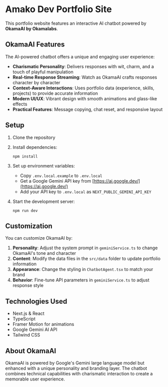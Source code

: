 # Amako Dev Portfolio Site

This portfolio website features an interactive AI chatbot powered by **OkamaAI by Okamalabs**.

## OkamaAI Features

The AI-powered chatbot offers a unique and engaging user experience:

- **Charismatic Personality**: Delivers responses with wit, charm, and a touch of playful manipulation
- **Real-time Response Streaming**: Watch as OkamaAI crafts responses character by character
- **Context-Aware Interactions**: Uses portfolio data (experience, skills, projects) to provide accurate information
- **Modern UI/UX**: Vibrant design with smooth animations and glass-like effects
- **Practical Features**: Message copying, chat reset, and responsive layout

## Setup

1. Clone the repository
2. Install dependencies:
   ```
   npm install
   ```
3. Set up environment variables:
   - Copy `.env.local.example` to `.env.local`
   - Get a Google Gemini API key from [https://ai.google.dev/](https://ai.google.dev/)
   - Add your API key to `.env.local` as `NEXT_PUBLIC_GEMINI_API_KEY`

4. Start the development server:
   ```
   npm run dev
   ```

## Customization

You can customize OkamaAI by:

1. **Personality**: Adjust the system prompt in `geminiService.ts` to change OkamaAI's tone and character
2. **Content**: Modify the data files in the `src/data` folder to update portfolio information
3. **Appearance**: Change the styling in `ChatbotAgent.tsx` to match your brand
4. **Behavior**: Fine-tune API parameters in `geminiService.ts` to adjust response style

## Technologies Used

- Next.js & React 
- TypeScript
- Framer Motion for animations
- Google Gemini AI API
- Tailwind CSS

## About OkamaAI

OkamaAI is powered by Google's Gemini large language model but enhanced with a unique personality and branding layer. The chatbot combines technical capabilities with charismatic interaction to create a memorable user experience. 
